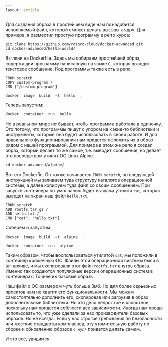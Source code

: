```yaml
---
layout: article
---
```

Для создания образа в простейшем виде нам понадобится исполняемый файл, который сможет делать вызовы к ядру. Для примера, я разместил простую программу в репо курса:

```
git clone https://github.com/rotoro-cloud/docker-advanced.git
cd docker-advanced/hello-world/
```

Взгляни на Dockerfile. Здесь мы собираем простейший образ, содержащий программу написанную на языке `C`, которая выводит текстовое сообщение. Код программы также есть в репо.

```
FROM scratch
COPY custom-program /
CMD ["/custom-program"]
```

```
docker  image  build  -t  hello  .
```

Теперь запустим:

```
docker  container  run  hello
```

Но в реальном мире не бывает, чтобы программа работала в одиночку. Это потому, что программы пишут с упором на какие-то библиотеки и инструменты, которые она будет использовать в своей работе. И для правильного функционирования нам придется положить их в образ рядом с нашей программой. Для примера в этом же репо я создал образ, который делает то же самое, т.е. выводит сообщение, но делает это посредством утилит ОС Linux Alpine.

```
cd docker-advanced/alpine/
```

Вот его Dockerfie. Он также начинается `FROM scratch`, но следующей инструкцией мы заливаем туда структуру каталогов операционной системы, а далее копируем туда файл со своим сообщением. При запуске контейнера по умолчанию будет вызвана утилита `cat`, которая выведет на экран наш файл `hello.txt`. 

```
FROM scratch
ADD rootfs.tar.gz /
ADD hello.txt /
CMD ["cat", "hello.txt"]
```

Соберем и запустим:

```
docker  image  build  -t  alpine  .
```

```
docker  container  run  alpine
```

Таким образом, чтобы воспользоваться утилитой `cat`, мы положили в контейнер крошечную ОС. Файлы этой операционной системы были в tar-архиве, и мы скопировали этот файл `rootfs.tar` внутрь образа. Именно так создаются популярные версии операционных систем в контейнерах. Точнее их базовые образы.

Наш файл с ОС размером чуть больше 3мб. Но для более серьезных проектов нам не хватит его функциональности. Мы можем самостоятельно дополнить его, скопировав или загрузив в образ дополнительные библиотеки. Но это дело непростое и хлопотное, поскольку нам придется соблюсти все зависимости. Иногда нам проще использовать то, что уже сделали за нас производители базовых образов. Но не всегда. Если у нас строгие требования по безопасности или жесткие стандарты комплаенса, эту утомительную работу по сборке и обновлению образов `с нуля` придется делать самим.

И это всё, увидимся.
